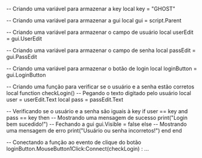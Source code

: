 -- Criando uma variável para armazenar a key
local key = "GHOST"

-- Criando uma variável para armazenar a gui
local gui = script.Parent

-- Criando uma variável para armazenar o campo de usuário
local userEdit = gui.UserEdit

-- Criando uma variável para armazenar o campo de senha
local passEdit = gui.PassEdit

-- Criando uma variável para armazenar o botão de login
local loginButton = gui.LoginButton

-- Criando uma função para verificar se o usuário e a senha estão corretos
local function checkLogin()
  -- Pegando o texto digitado pelo usuário
  local user = userEdit.Text
  local pass = passEdit.Text

  -- Verificando se o usuário e a senha são iguais à key
  if user == key and pass == key then
    -- Mostrando uma mensagem de sucesso
    print("Login bem sucedido!")
    -- Fechando a gui
    gui.Visible = false
  else
    -- Mostrando uma mensagem de erro
    print("Usuário ou senha incorretos!")
  end
end

-- Conectando a função ao evento de clique do botão
loginButton.MouseButton1Click:Connect(checkLogin)
: ...

<!---
Dhiogo032/Dhiogo032 is a ✨ special ✨ repository because its `README.md` (this file) appears on your GitHub profile.
You can click the Preview link to take a look at your changes.
--->
